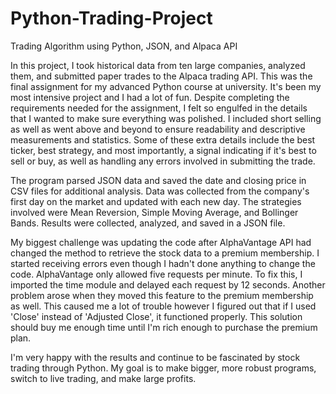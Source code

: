 # Python-Trading-Project
Trading Algorithm using Python, JSON, and Alpaca API

In this project, I took historical data from ten large companies, analyzed them, and submitted paper trades to the Alpaca trading API. This was the final assignment for my advanced Python course at university. It's been my most intensive project and I had a lot of fun. Despite completing the requirements needed for the assignment, I felt so engulfed in the details that I wanted to make sure everything was polished. I included short selling as well as went above and beyond to ensure readability and descriptive measurements and statistics. Some of these extra details include the best ticker, best strategy, and most importantly, a signal indicating if it's best to sell or buy, as well as handling any errors involved in submitting the trade.

The program parsed JSON data and saved the date and closing price in CSV files for additional analysis. Data was collected from the company's first day on the market and updated with each new day. The strategies involved were Mean Reversion, Simple Moving Average, and Bollinger Bands. Results were collected, analyzed, and saved in a JSON file.

My biggest challenge was updating the code after AlphaVantage API had changed the method to retrieve the stock data to a premium membership. I started receiving errors even though I hadn't done anything to change the code. AlphaVantage only allowed five requests per minute. To fix this, I imported the time module and delayed each request by 12 seconds. Another problem arose when they moved this feature to the premium membership as well. This caused me a lot of trouble however I figured out that if I used 'Close' instead of 'Adjusted Close', it functioned properly. This solution should buy me enough time until I'm rich enough to purchase the premium plan.

I'm very happy with the results and continue to be fascinated by stock trading through Python. My goal is to make bigger, more robust programs, switch to live trading, and make large profits.
